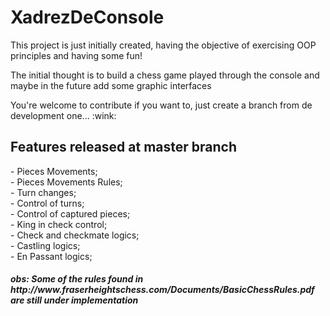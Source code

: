 <h1>XadrezDeConsole</h1>
<div>
 <p>This project is just initially created, having the objective of exercising OOP principles and having some fun!</p>
 <p>The initial thought is to build a chess game played through the console and maybe in the future add some graphic interfaces</p>
 <p>You're welcome to contribute if you want to, just create a branch from de development one... :wink:</p>
 </div>
 <h2>Features released at master branch</h2>
  - Pieces Movements; <br>
  - Pieces Movements Rules;<br>
  - Turn changes;<br>
  - Control of turns;<br>
  - Control of captured pieces; <br>
  - King in check control;<br>
  - Check and checkmate logics;<br>
  - Castling logics;<br>
  - En Passant logics;
  
<h5> obs: Some of the rules found in http://www.fraserheightschess.com/Documents/BasicChessRules.pdf are still under implementation</h25>
